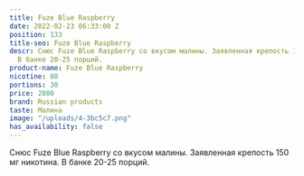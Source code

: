 ```yaml
---
title: Fuze Blue Raspberry
date: 2022-02-23 06:33:00 Z
position: 133
title-seo: Fuze Blue Raspberry
descr: Снюс Fuze Blue Raspberry со вкусом малины. Заявленная крепость 150 мг никотина.
  В банке 20-25 порций.
product-name: Fuze Blue Raspberry
nicotine: 80
portions: 30
price: 2800
brand: Russian products
taste: Малина
image: "/uploads/4-3bc5c7.png"
has_availability: false
---
```


Снюс Fuze Blue Raspberry со вкусом малины. Заявленная крепость 150 мг никотина. В банке 20-25 порций.